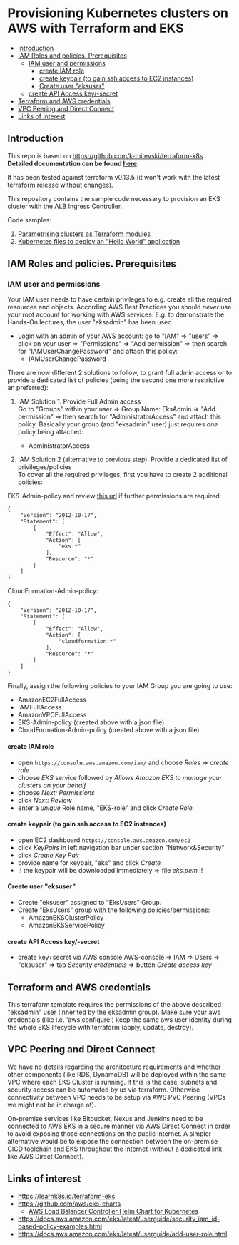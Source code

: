 # Provisioning Kubernetes clusters on AWS with Terraform and EKS
- [Introduction](#introduction)
- [IAM Roles and policies. Prerequisites](#iam-roles-and-policies-prerequisites)
    - [IAM user and permissions](#iam-user-and-permissions)
        - [create IAM role](#create-iam-role)
        - [create keypair (to gain ssh access to EC2 instances)](#create-keypair-to-gain-ssh-access-to-ec2-instances)
        - [Create user "eksuser"](#create-user-eksuser)
	- [create API Access key/-secret](#create-api-access-key-secret) 
- [Terraform and AWS credentials](#terraform-and-aws-credentials)
- [VPC Peering and Direct Connect](#vpc-peering-and-direct-connect)
- [Links of interest](#links-of-interest)

## Introduction
This repo is based on https://github.com/k-mitevski/terraform-k8s . 
**Detailed documentation can be found [here](https://learnk8s.io/terraform-eks).**

It has been tested against terraform v0.13.5 (it won't work with the latest terraform release without changes). 

This repository contains the sample code necessary to provision an EKS cluster with the ALB Ingress Controller.

Code samples:

1. [Parametrising clusters as Terraform modules](06_terraform_envs_customised/README.md)
2. [Kubernetes files to deploy an "Hello World" application](kubernetes/README.md)

## IAM Roles and policies. Prerequisites
### IAM user and permissions
Your IAM user needs to have certain privileges to e.g. create all the required resources and objects.  According AWS Best Practices you should *never* use your root account for working with AWS services. E.g. to demonstrate the Hands-On lectures, the user "eksadmin" has been used.

- Login with an admin of your AWS account: go to "IAM" => "users" => click on your user => "Permissions" => "Add permission" => then search for "IAMUserChangePassword" and attach this policy:
    - IAMUserChangePassword

There are now different 2 solutions to follow, to grant full admin access or to provide a dedicated list of policies (being the second one more restrictive an preferred):
1. IAM Solution 1. Provide Full Admin access  
Go to "Groups" within your user => Group Name: EksAdmin => "Add permission" => then search for "AdministratorAccess" and attach this policy. Basically your group (and "eksadmin" user) just requires *one* policy being attached:
    - AdministratorAccess  

2. IAM Solution 2 (alternative to previous step). Provide a dedicated list of privileges/policies  
To cover all the required privileges, first you have to create 2 additional policies:  

EKS-Admin-policy and review [this url](https://docs.aws.amazon.com/eks/latest/userguide/security_iam_id-based-policy-examples.html) if further permissions are required:
```
{
    "Version": "2012-10-17",
    "Statement": [
        {
            "Effect": "Allow",
            "Action": [
                "eks:*"
            ],
            "Resource": "*"
        }
    ]
}
```

CloudFormation-Admin-policy:
```
{
    "Version": "2012-10-17",
    "Statement": [
        {
            "Effect": "Allow",
            "Action": [
                "cloudformation:*"
            ],
            "Resource": "*"
        }
    ]
}
```

Finally, assign the following policies to your IAM Group you are going to use:
  - AmazonEC2FullAccess
  - IAMFullAccess
  - AmazonVPCFullAccess
  - EKS-Admin-policy  (created above with a json file)
  - CloudFormation-Admin-policy (created above with a json file)

#### create IAM role
* open ```https://console.aws.amazon.com/iam/``` and choose _Roles_ => _create role_  
* choose _EKS_ service followed by _Allows Amazon EKS to manage your clusters on your behalf_  
* choose _Next: Permissions_
* click _Next: Review_
* enter a *unique* Role name, "EKS-role" and click *_Create Role_*

#### create keypair (to gain ssh access to EC2 instances)

* open EC2 dashboard ```https://console.aws.amazon.com/ec2```
* click _KeyPairs_ in left navigation bar under section "Network&Security"
* click _Create Key Pair_
* provide name for keypair, "eks" and click *_Create_*
* !! the keypair will be downloaded immediately => file *eks.pem* !!

#### Create user "eksuser"
* Create "eksuser" assigned to "EksUsers" Group. 
* Create "EksUsers" group with the following policies/permissions:
	* AmazonEKSClusterPolicy
    * AmazonEKSServicePolicy

#### create API Access key/-secret
* create key+secret via AWS console
  AWS-console => IAM => Users => "eksuser" => tab *Security credentials* => button *Create access key*

## Terraform and AWS credentials
This terraform template requires the permissions of the above described "eksadmin" user (inherited by the eksadmin group). Make sure your aws credentials (like i.e. 'aws configure') keep the same aws user identity during the whole EKS lifecycle with terraform (apply, update, destroy). 

## VPC Peering and Direct Connect
We have no details regarding the architecture requirements and whether other components (like RDS, DynamoDB) will be deployed within the same VPC where each EKS Cluster is running. If this is the case, subnets and security access can be automated by us via terraform. Otherwise connectivity between VPC needs to be setup via AWS PVC Peering (VPCs we might not be in charge of). 

On-premise services like Bitbucket, Nexus and Jenkins need to be connected to AWS EKS in a secure manner via AWS Direct Connect in order to avoid exposing those connections on the public internet. A simpler alternative would be to expose the connection between the on-premise CICD toolchain and EKS throughout the Internet (without a dedicated link like AWS Direct Connect). 

## Links of interest
- https://learnk8s.io/terraform-eks 
- https://github.com/aws/eks-charts 
    - [AWS Load Balancer Controller Helm Chart for Kubernetes](https://github.com/aws/eks-charts/tree/master/stable/aws-load-balancer-controller) 
- https://docs.aws.amazon.com/eks/latest/userguide/security_iam_id-based-policy-examples.html 
- https://docs.aws.amazon.com/eks/latest/userguide/add-user-role.html

